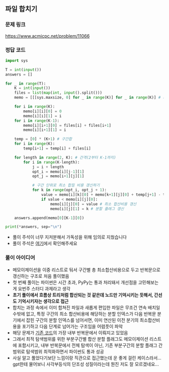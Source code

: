 ## 파일 합치기
### 문제 링크
https://www.acmicpc.net/problem/11066
### 정답 코드
```python
import sys

T = int(input())
answers = []

for _ in range(T):
    K = int(input())
    files = list(map(int, input().split()))
    memo = [[[sys.maxsize, 0] for _ in range(K)] for _ in range(K)] # 최소비용, 분할 플래그

    for i in range(K):
        memo[i][i][0] = 0
        memo[i][i][1] = i
    for i in range(K-1):
        memo[i][i+1][0] = files[i] + files[i+1]
        memo[i][i+1][1] = i

    temp = [0] * (K+1) # 구간합
    for i in range(K):
        temp[i+1] = temp[i] + files[i]

    for length in range(2, K): # 간격(2부터 K-1까지)
        for i in range(K-length):
            j = i + length
            opt_i = memo[i][j-1][1]
            opt_j = memo[i+1][j][1]

            # 구간 단위로 최소 합침 비용 갱신하기
            for k in range(opt_i, opt_j + 1):
                value = memo[i][k][0] + memo[k+1][j][0] + temp[j+1] - temp[i]
                if value < memo[i][j][0]:
                    memo[i][j][0] = value # 최소 합산비용 갱신
                    memo[i][j][1] = k # 분할 플래그 갱신

    answers.append(memo[0][K-1][0])

print(*answers, sep="\n")
```
- 풀이 주석이 너무 지저분해서 가독성을 위해 임의로 지웠습니다
- 풀이 주석은 [여기](https://github.com/kimD0ngjun/backjoon_programmers/blob/main/%EB%B0%B1%EC%A4%80/Gold/11066.%E2%80%85%ED%8C%8C%EC%9D%BC%E2%80%85%ED%95%A9%EC%B9%98%EA%B8%B0/%ED%8C%8C%EC%9D%BC%E2%80%85%ED%95%A9%EC%B9%98%EA%B8%B0.py)에서 확인해주세요
### 풀이 아이디어
- 메모이제이션을 이중 리스트로 둬서 구간별 총 최소합산비용으로 두고 반복문으로 갱신하는 구조로 처음 풀이했음
- 첫 번째 풀이는 파이썬은 시간 초과, PyPy는 통과 처리돼서 개선점을 고민해보는 게 요번주 스터디 과제라고 생각
- **초기 풀이에서 흐름상 트리처럼 합산되는 것 같은데 노드만 기억시키는 듯해서, 간선도 기억시키자는 생각으로 접근**
- 합치는 과정 속에서 이미 합쳐진 파일과 새롭게 편입한 파일은 무조건 연속 배치일 수밖에 없고, 특정 구간의 최소 합산비용에 해당하는 분할 인덱스가 다음 반복문 분기에서 잡힌 구간의 분할 인덱스를 넘어서면, 이미 연산된 이전 분기의 최소합산비용을 포기하고 다음 단계로 넘어가는 구조임을 어렴풋이 파악
- 해당 문제가 [기존 코드](https://github.com/kimD0ngjun/backjoon_programmers/blob/52ed8f7b38b7f6cc6769714e07c6a727cef67b08/%EB%B0%B1%EC%A4%80/Gold/11066.%E2%80%85%ED%8C%8C%EC%9D%BC%E2%80%85%ED%95%A9%EC%B9%98%EA%B8%B0/%ED%8C%8C%EC%9D%BC%E2%80%85%ED%95%A9%EC%B9%98%EA%B8%B0.py)의 가장 내부 반복문에서 이뤄지고 있었음
- 그래서 최적 탐색범위를 위한 부분구간별 합산 분할 플래그도 메모이제이션 리스트에 포함시키고, 내부 반복문에서 전체 탐색이 아닌, 기존 부분구간의 분할 플래그 간 범위로 탐색범위 최적화하면서 파이썬도 통과 성공
- 사실 알고 풀었다기보단 느낌이랑 직관으로 접근했는데 운 좋게 걸린 케이스라서... gpt한테 물어보니 사각부등식의 단조성 성질이라는데 뭔진 저도 잘 모르겠네요... 
